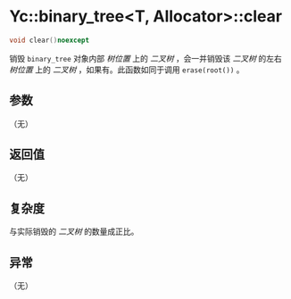 # Yc::binary_tree<T, Allocator>::clear

```C++
void clear()noexcept
```

销毁 `binary_tree` 对象内部 _树位置_ 上的 _二叉树_ ，会一并销毁该 _二叉树_ 的左右  _树位置_ 上的 _二叉树_ ，如果有。此函数如同于调用 `erase(root())` 。

## 参数

（无）

## 返回值

（无）

## 复杂度

与实际销毁的 _二叉树_ 的数量成正比。

## 异常

（无）
